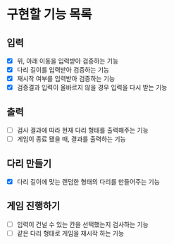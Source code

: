 # 구현할 기능 목록

## 입력

- [x] 위, 아래 이동을 입력받아 검증하는 기능
- [x] 다리 길이를 입력받아 검증하는 기능
- [x] 재시작 여부를 입력받아 검증하는 기능
- [x] 검증결과 입력이 올바르지 않을 경우 입력을 다시 받는 기능

## 출력

- [ ] 검사 결과에 따라 현재 다리 형태를 출력해주는 기능
- [ ] 게임이 종료 됐을 때, 결과를 출력하는 기능

## 다리 만들기

- [x] 다리 길이에 맞는 랜덤한 형태의 다리를 만들어주는 기능

## 게임 진행하기

- [ ] 입력이 건널 수 있는 칸을 선택했는지 검사하는 기능
- [ ] 같은 다리 형태로 게임을 재시작 하는 기능
